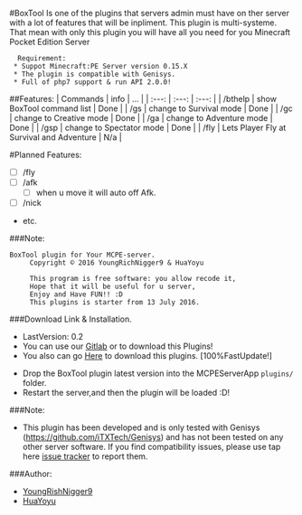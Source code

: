 #BoxTool
Is one of the plugins that servers admin must have on ther server with a lot of features that will be inpliment. This plugin is multi-systeme. That mean with only this plugin you will have all you need for you Minecraft Pocket Edition Server 

      Requirement:
     * Suppot Minecraft:PE Server version 0.15.X
     * The plugin is compatible with Genisys.
     * Full of php7 support & run API 2.0.0!

##Features:
| Commands | info | ... |
| :---: | :---: | :---: |
| /bthelp | show BoxTool command list | Done |
| /gs | change to Survival mode | Done |
| /gc | change to Creative mode | Done |
| /ga | change to Adventure mode | Done |
| /gsp | change to Spectator mode | Done |
| /fly | Lets Player Fly at Survival and Adventure | N/a |

#Planned Features:
- [ ] /fly
- [ ] /afk
     - [ ] when u move it will auto off Afk.
- [ ] /nick
- etc.

###Note:
```
BoxTool plugin for Your MCPE-server.
     Copyright © 2016 YoungRichNigger9 & HuaYoyu

     This program is free software: you allow recode it,
     Hope that it will be useful for u server,
     Enjoy and Have FUN!! :D
     This plugins is starter from 13 July 2016.
```

###Download Link & Installation.
* LastVersion: 0.2
* You can use our [Gitlab](https://gitlab.com/YoungRichNigger9/BoxTool/blob/master/BoxTool_vBuild_1.phar) or to download this Plugins!
* You also can go [Here](https://github.com/YoungRichNigger9/BoxTool/releases) to download this plugins. [100%FastUpdate!]
- Drop the BoxTool plugin latest version into the MCPEServerApp `plugins/` folder. 
- Restart the server,and then the plugin will be loaded :D! 

###Note:
* This plugin has been developed and is only tested with Genisys (https://github.com/iTXTech/Genisys) and has not been tested on any other server software. If you find compatibility issues, please use tap here [issue tracker](https://github.com/YoungRichNigger9/BoxTool/issues) to report them.

###Author:
- [YoungRishNigger9](https://github.com/YoungRichNigger9)
- [HuaYoyu](https://github.com/Yoyu666)
